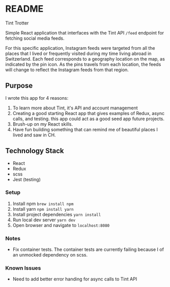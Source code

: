 # README #

Tint Trotter

Simple React application that interfaces with the Tint API `/feed` endpoint for fetching social media
feeds.

For this specific application, Instagram feeds were targeted from all the places that I lived
or frequently visited during my time living abroad in Switzerland. Each feed corresponds to a geography
location on the map, as indicated by the pin icon.  As the pins travels from each location, the feeds will
change to reflect the Instagram feeds from that region.

## Purpose ##

I wrote this app for 4 reasons:

1. To learn more about Tint, it's API and account management
2. Creating a good starting React app that gives examples of Redux, async calls, and testing.
this app could act as a good seed app future projects.
3. Brush-up on my React skills.
4. Have fun building something that can remind me of beautiful places I lived and saw in CH.

## Technology Stack ##

* React
* Redux
* scss
* Jest (testing)


### Setup ###

1. Install npm `brew install npm`
2. Install yarn `npm install yarn`
3. Install project dependencies `yarn install`
4. Run local dev server `yarn dev`
5. Open browser and navigate to `localhost:8080`


### Notes ###

* Fix container tests. The container tests are currently failing because I of an unmocked dependency on scss.

### Known Issues ###
* Need to add better error handing for async calls to Tint API
